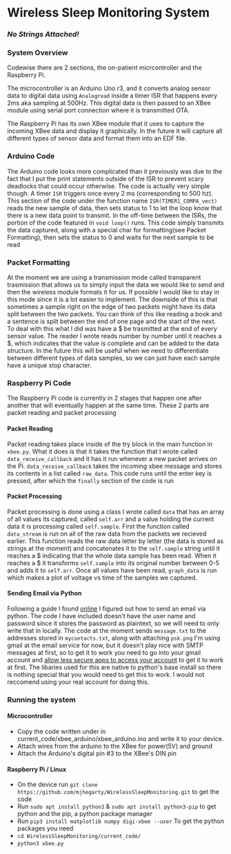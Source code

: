 # Wireless Sleep Monitoring System
### _No Strings Attached!_  


### System Overview

Codewise there are 2 sections, the on-patient micrcontroller and the Raspberry Pi.

The microcontroller is an Arduino Uno r3, and it converts analog sensor data to digital data using
`Analogread` inside a timer ISR that happens every 2ms aka sampling at 500Hz. This digital data is then passed
to an XBee module using serial port connection where it is transmitted OTA.

The Raspberry Pi has its own XBee module that it uses to capture the incoming XBee data and display it graphically.
In the future it will capture all different types of sensor data and format them into an EDF file.


### Arduino Code
The Arduino code looks more complicated than it previously was due to the fact that I put the print statements outside of the ISR
to prevent scary deadlocks that could occur otherwise. The code is actually very simple though. A timer `ISR` triggers once every
2 ms (corresponding to 500 hz). This section of the code under the function name `ISR(TIMER1_COMPA_vect)` reads the new sample of
data, then sets status to 1 to let the loop know that there is a new data point to transmit. In the off-time between the ISRs, 
the portion of the code featured in `void loop()` runs. This code simply transmits the data captured, along with a special char
for formatting(see Packet Formatting), then sets the status to 0 and waits for the next sample to be read

### Packet Formatting
At the moment we are using a transmission mode called transparent trasmission that allows us to simply input 
the data we would like to send and then the wireless module formats it for us. If possible I would like to stay in this mode
since it is a lot easier to implement. The downside of this is that sometimes a sample right on the edge of two packets might have
its data split between the two packets. You can think of this like reading a book and a sentence is split between the end of one 
page and the start of the next. To deal with this what I did was have a $ be trasmitted at the end of every sensor value. The reader I wrote reads number by number until it reaches a $, which indicates that the value is complete and can be added to the data
structure. In the future this will be useful when we need to differentiate between different types of data samples, so we can just
have each sample have a unique stop character.

### Raspberry Pi Code
The Raspberry Pi code is currently in 2 stages that happen one after another that will eventually happen at the same time.
These 2 parts are packet reading and packet processing

#### Packet Reading
Packet reading takes place inside of the try block in the main function in `xbee.py`. What it does is that it takes the function
that I wrote called `data_receive_callback` and it has it run whenever a new packet arrives on the Pi. `data_receive_callback` 
takes the incoming xbee message and stores its contents in a list called `raw_data`. This code runs until the enter key is pressed, after which the `finally` section of the code is run

#### Packet Processing
Packet processing is done using a class I wrote called `data` that has an array of all values its captured, called `self.arr` and
a value holding the current data it is processing called `self.sample`. First the function called `data_stream` is run on all
of the raw data from the packets we recieved earlier. This function reads the raw data letter by letter (the data is stored as 
strings at the moment) and concatenates it to the `self.sample` string until it reaches a $ indicating that the whole data sample
has been read. When it reaches a $ it transforms `self.sample` into its original number between 0-5 and adds it to `self.arr`.
Once all values have been read, `graph_data` is run which makes a plot of voltage vs time of the samples we captured.

#### Sending Email via Python
Following a guide I found [online](https://stackabuse.com/how-to-send-emails-with-gmail-using-python/) I figured out how to send 
an email via python. The code I have included doesn't have the user name and password since it stores the password as plaintext, 
so we will need to only write that in locally. The code at the moment sends `message.txt` to the addresses stored in `mycontacts.txt`,
along with attaching `psk.png` I'm using gmail at the email service for now, but it doesn't play nice with SMTP messages at first,
so to get it to work you need to go into your gmail account and [allow less secure apps to access your account](https://support.google.com/accounts/answer/6010255) to get it to work at first. The libaries used for this are native to python's
base install so there is nothing special that you would need to get this to work. I would not reccomend using your real account 
for doing this.

### Running the system

#### Microcontroller

* Copy the code written under in current_code/xbee_arduino/xbee_arduino.ino and write it to your device.
* Attach wires from the arduino to the XBee for power(5V) and ground
* Attach the Arduino's digital pin #3 to the XBee's DIN pin

#### Raspberry Pi / Linux
* On the device run `git clone https://github.com/mjhegarty/WirelessSleepMonitoring.git` to get the code
* Run `sudo apt install python3` & `sudo apt install python3-pip` to get python and the pip, a python package manager
* Run `pip3 install matplotlib numpy digi-xbee --user` To get the python packages you need
* `cd WirelessSleepMonitoring/current_code/`
* `python3 xbee.py`
